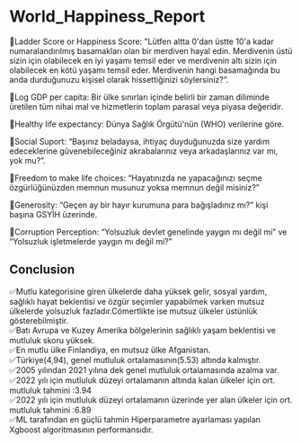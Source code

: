 # World_Happiness_Report
📌Ladder Score or Happiness Score:  "Lütfen altta 0'dan üstte 10'a kadar numaralandırılmış basamakları olan bir merdiven hayal edin. Merdivenin üstü sizin için olabilecek en iyi yaşamı temsil eder ve merdivenin altı sizin için olabilecek en kötü yaşamı temsil eder. Merdivenin hangi basamağında bu anda durduğunuzu kişisel olarak hissettiğinizi söylersiniz?”.<br>

📌Log GDP per capita: Bir ülke sınırları içinde belirli bir zaman diliminde üretilen tüm nihai mal ve hizmetlerin toplam parasal veya piyasa değeridir.<br>

📌Healthy life expectancy: Dünya Sağlık Örgütü'nün (WHO) verilerine göre.<br>

📌Social Suport: “Başınız beladaysa, ihtiyaç duyduğunuzda size yardım edeceklerine güvenebileceğiniz akrabalarınız veya arkadaşlarınız var mı, yok mu?”.<br>

📌Freedom to make life choices: “Hayatınızda ne yapacağınızı seçme özgürlüğünüzden memnun musunuz yoksa memnun değil misiniz?”<br>

📌Generosity: “Geçen ay bir hayır kurumuna para bağışladınız mı?” kişi başına GSYİH üzerinde.<br>

📌Corruption Perception: “Yolsuzluk devlet genelinde yaygın mı değil mi” ve “Yolsuzluk işletmelerde yaygın mı değil mi?”<br>


## Conclusion

✅Mutlu kategorisine giren ülkelerde daha yüksek gelir, sosyal yardım, sağlıklı hayat beklentisi ve özgür seçimler yapabilmek varken mutsuz ülkelerde yolsuzluk fazladır.Cömertlikte ise mutsuz ülkeler üstünlük gösterebilmiştir.<br>
✅Batı Avrupa ve Kuzey Amerika bölgelerinin sağlıklı yaşam beklentisi ve mutluluk skoru yüksek.<br>
✅En mutlu ülke Finlandiya, en mutsuz ülke Afganistan.<br>
✅Türkiye(4,94), genel mutluluk ortalamasının(5.53) altında kalmıştır.<br>
✅2005 yılından 2021 yılına dek genel mutluluk ortalamasında azalma var.<br>
✅2022 yılı için mutluluk düzeyi ortalamanın altında kalan ülkeler için ort. mutluluk tahmini :3.94<br>
✅2022 yılı için mutluluk düzeyi ortalamanın üzerinde yer alan ülkeler için ort. mutluluk tahmini :6.89<br>
✅ML tarafından en güçlü tahmin Hiperparametre ayarlaması yapılan Xgboost algoritmasının performansıdır.
